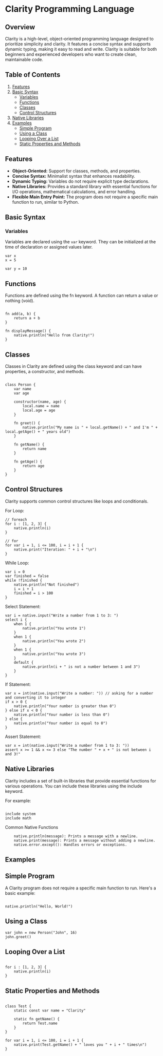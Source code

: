 # Clarity Programming Language

## Overview

Clarity is a high-level, object-oriented programming language designed to prioritize simplicity and clarity. It features a concise syntax and supports dynamic typing, making it easy to read and write. Clarity is suitable for both beginners and experienced developers who want to create clean, maintainable code.

## Table of Contents

1. [Features](#features)
2. [Basic Syntax](#basic-syntax)
   - [Variables](#variables)
   - [Functions](#functions)
   - [Classes](#classes)
   - [Control Structures](#control-structures)
3. [Native Libraries](#native-libraries)
4. [Examples](#examples)
   - [Simple Program](#simple-program)
   - [Using a Class](#using-a-class)
   - [Looping Over a List](#looping-over-a-list)
   - [Static Properties and Methods](#static-properties-and-methods)

## Features

- **Object-Oriented:** Support for classes, methods, and properties.
- **Concise Syntax:** Minimalist syntax that enhances readability.
- **Dynamic Typing:** Variables do not require explicit type declarations.
- **Native Libraries:** Provides a standard library with essential functions for I/O operations, mathematical calculations, and error handling.
- **Flexible Main Entry Point:** The program does not require a specific main function to run, similar to Python.

## Basic Syntax

### Variables

Variables are declared using the `var` keyword. They can be initialized at the time of declaration or assigned values later.

```clarity
var x
x = 5

var y = 10
```
## Functions

Functions are defined using the fn keyword. A function can return a value or nothing (void).

```clarity

fn add(a, b) {
    return a + b
}

fn displayMessage() {
    native.println("Hello from Clarity!")
}
```
## Classes

Classes in Clarity are defined using the class keyword and can have properties, a constructor, and methods.

```clarity

class Person {
    var name
    var age

    constructor(name, age) {
        local.name = name
        local.age = age
    }

    fn greet() {
        native.println("My name is " + local.getName() + " and I'm " + local.getAge() + " years old")
    }

    fn getName() {
        return name
    }

    fn getAge() {
        return age
    }
}
```
## Control Structures

Clarity supports common control structures like loops and conditionals.

For Loop:

```clarity
// foreach
for i : [1, 2, 3] {
    native.println(i)
}

// for
for var i = 1, i <= 100, i = i + 1 {
    native.print("Iteration: " + i + "\n")
}
```

While Loop:

```clarity
var i = 0
var finished = false
while !finished {
    native.println("Not finished")
    i = i + 1
    finished = i > 100
}
```

Select Statement:

```clarity
var i = native.input("Write a number from 1 to 3: ")
select i {
    when 1 {
        native.println("You wrote 1")
    }
    when 1 {
        native.println("You wrote 2")
    }
    when 1 {
        native.println("You wrote 3")
    }
    default {
        native.println(i + " is not a number between 1 and 3")
    }
}
```

If Statement:

```clarity
var x = int(native.input("Write a number: ")) // asking for a number and converting it to integer
if x > 0 {
    native.println("Your number is greater than 0")
} else if x < 0 {
    native.println("Your number is less than 0")
} else {
    native.println("Your number is equal to 0")
}
```

Assert Statement:

```clarity
var x = int(native.input("Write a number from 1 to 3: "))
assert x >= 1 && x <= 3 else "The number " + x + " is not between i and 3!"
```

## Native Libraries

Clarity includes a set of built-in libraries that provide essential functions for various operations. You can include these libraries using the include keyword.

For example:

```clarity

include system
include math
```
Common Native Functions
```clarity
    native.println(message): Prints a message with a newline.
    native.print(message): Prints a message without adding a newline.
    native.error.except(): Handles errors or exceptions.
```
## Examples
## Simple Program

A Clarity program does not require a specific main function to run. Here's a basic example:

```clarity

native.println("Hello, World!")
```
## Using a Class

```clarity
var john = new Person("John", 16)
john.greet()
```
## Looping Over a List
```clarity

for i : [1, 2, 3] {
    native.println(i)
}
```
## Static Properties and Methods

```clarity

class Test {
    static const var name = "Clarity"

    static fn getName() {
        return Test.name
    }
}

for var i = 1, i <= 100, i = i + 1 {
    native.print(Test.getName() + " loves you " + i + " times\n")
}
```
